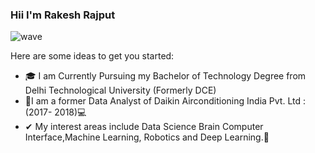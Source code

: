 ### Hii I'm Rakesh Rajput 
![wave](https://user-images.githubusercontent.com/82255254/117077912-8ed44200-ad56-11eb-8a04-bf0adcd6a4a7.gif)


Here are some ideas to get you started:

- 🎓 I am Currently Pursuing my Bachelor of Technology Degree from Delhi Technological University (Formerly DCE)
- 🤵I am a former Data Analyst of Daikin Airconditioning India Pvt. Ltd : (2017- 2018)💻
- ✔ My interest areas include Data Science Brain Computer Interface,Machine Learning, Robotics and Deep Learning.🤵

